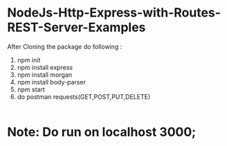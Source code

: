 # NodeJs-Http-Express-with-Routes-REST-Server-Examples

After Cloning the package do following :
<br>
1. npm init<br>
2. npm install express<br>
3. npm install morgan<br>
4. npm install body-parser<br>
5. npm start<br>
6. do postman requests(GET,POST,PUT,DELETE)<br><br>
<h1>Note: Do run on localhost 3000;</h1>
